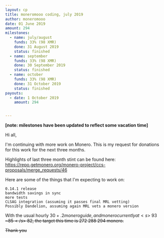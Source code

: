 ```yaml
---
layout: cp
title: moneromooo coding, july 2019
author: moneromooo
date: 01 June 2019
amount: 294
milestones:
  - name: july/august
    funds: 33% (98 XMR)
    done: 31 August 2019
    status: finished
  - name: september
    funds: 33% (98 XMR)
    done: 30 September 2019
    status: finished
  - name: october
    funds: 33% (98 XMR)
    done: 31 October 2019
    status: finished
payouts:
  - date: 1 October 2019
    amount: 294


---
```


**[note: milestones have been updated to reflect some vacation time]**

Hi all,

I'm continuing with more work on Monero. This is my request for donations for this work for the next three months.

Highlights of last three month stint can be found here:
https://repo.getmonero.org/monero-project/ccs-proposals/merge_requests/46

Here are some of the things that I'm expecting to work on:

    0.14.1 release
    bandwidth savings in sync
    more tests
    CLSAG integration (assuming it passes final MRL vetting)
    Possibly Dandelion, assuming again MRL vets a monero version

With the usual hourly $30 + .2 monero guide, and monero currently at <s>~$93</s> <s>~$85</s> ~$82, the target this time is <s>272</s> <s>288</s> 294 monero.

Thank you
